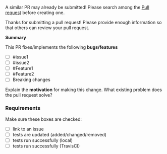 A similar PR may already be submitted!
Please search among the [Pull request](../) before creating one.

Thanks for submitting a pull request! Please provide enough information so that others can review your pull request. 

**Summary**

<!-- Summary of the PR -->

This PR fixes/implements the following **bugs/features**

* [ ] #issue1
* [ ] #issue2
* [ ] #Feature1
* [ ] #Feature2
* [ ] Breaking changes

<!-- You can skip this if you're fixing a typo or adding an app to the Showcase. -->

Explain the **motivation** for making this change. What existing problem does the pull request solve?

<!-- Example: When "Adding a function to do X", explain why it is necessary to have a way to do X. -->

### Requirements
Make sure these boxes are checked:  
- [ ] link to an issue
- [ ] tests are updated (added/changed/removed)  
- [ ] tests run successfully (local) 
- [ ] tests run successfully (TravisCI) 